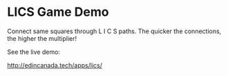 ﻿# LICS Game Demo
 
 Connect same squares through L I C S paths. The quicker the connections, the higher the multiplier!
 
 See the live demo:
 
 http://edincanada.tech/apps/lics/
